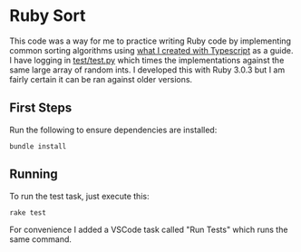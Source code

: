 # Ruby Sort

This code was a way for me to practice writing Ruby code by implementing common sorting algorithms using [what I created with Typescript](https://github.com/richardwalenga/typescriptsort) as a guide. I have logging in [test/test.py](test/test.py) which times the implementations against the same large array of random ints. I developed this with Ruby 3.0.3 but I am fairly certain it can be ran against older versions.

## First Steps

Run the following to ensure dependencies are installed:
```
bundle install
```

## Running

To run the test task, just execute this:
```
rake test
```

For convenience I added a VSCode task called "Run Tests" which runs the same command.
